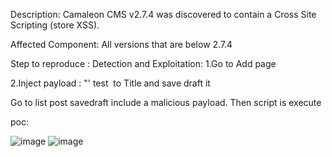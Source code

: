 Description: Camaleon CMS v2.7.4 was discovered to contain a Cross Site Scripting (store XSS).

Affected Component: All versions that are below 2.7.4

Step to reproduce : Detection and Exploitation: 1.Go to Add page

2.Inject payload : "' test <img src="" onerror="alert(1)"> to Title and save draft it

Go to list post savedraft include a malicious payload. Then script is execute  


poc:

![image](https://github.com/anh91/Camaleon-CMS-XSS-/assets/132877337/6cf4b105-9e05-4756-860c-ad2312608c22)
![image](https://github.com/anh91/Camaleon-CMS-XSS-/assets/132877337/d8a44599-7348-458e-a92b-2138de3c394a)


